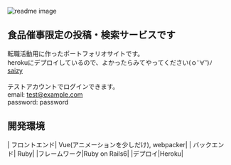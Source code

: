 ![readme image](https://user-images.githubusercontent.com/71591009/124362711-a7d37380-dc71-11eb-925e-d07c86beafa7.png)

## 食品催事限定の投稿・検索サービスです
転職活動用に作ったポートフォリオサイトです。<br>
herokuにデプロイしているので、よかったらみてやってください(ｏ'∀')ﾉ<br>
[saizy](https://saizy.herokuapp.com/)<br>
<br>
テストアカウントでログインできます。<br>
email: test@example.com<br>
password: password<br>

## 開発環境
| フロントエンド| Vue(アニメーションを少しだけ), webpacker|
| バックエンド| Ruby|
|フレームワーク|Ruby on Rails6|
|デプロイ|Heroku|
<br>



